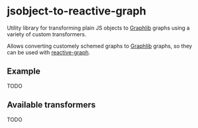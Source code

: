# jsobject-to-reactive-graph

Utility library for transforming plain JS objects to [Graphlib](https://github.com/cpettitt/graphlib) graphs using a variety of custom transformers.

Allows converting customely schemed graphs to [Graphlib](https://github.com/cpettitt/graphlib) graphs, so they can be used with [reactive-graph](https://github.com/FunkMonkey/reactive-graph).

## Example

TODO

## Available transformers

TODO
